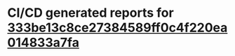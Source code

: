 # CI/CD generated reports for [333be13c8ce27384589ff0c4f220ea014833a7fa](https://github.com/hydephp/develop/commit/333be13c8ce27384589ff0c4f220ea014833a7fa)
